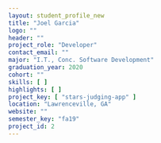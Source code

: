 ```yaml
---
layout: student_profile_new
title: "Joel Garcia"
logo: ""
header: ""
project_role: "Developer"
contact_email: ""
major: "I.T., Conc. Software Development"
graduation_year: 2020
cohort: ""
skills: [ ]
highlights: [ ]
project_key: [ "stars-judging-app" ]
location: "Lawrenceville, GA"
website: ""
semester_key: "fa19"
project_id: 2
---
```

